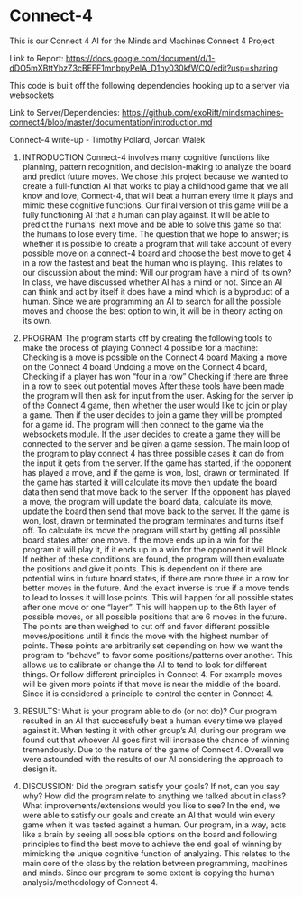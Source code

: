 # Connect-4

This is our Connect 4 AI for the Minds and Machines Connect 4 Project 

Link to Report:
https://docs.google.com/document/d/1-dDO5mXBttYbzZ3cBEFF1mnbpyPeIA_D1hy030kfWCQ/edit?usp=sharing

This code is built off the following dependencies hooking up to a server via websockets 

Link to Server/Dependencies: 
https://github.com/exoRift/mindsmachines-connect4/blob/master/documentation/introduction.md

Connect-4 write-up - Timothy Pollard, Jordan Walek

1. 	INTRODUCTION
Connect-4 involves many cognitive functions like planning, pattern recognition, and decision-making to analyze the board and predict future moves. We chose this project because we wanted to create a full-function AI that works to play a childhood game that we all know and love, Connect-4, that will beat a human every time it plays and mimic these cognitive functions. Our final version of this game will be a fully functioning AI that a human can play against. It will be able to predict the humans' next move and be able to solve this game so that the humans to lose every time. The question that we hope to answer; is whether it is possible to create a program that will take account of every possible move on a connect-4 board and choose the best move to get 4 in a row the fastest and beat the human who is playing. 
This relates to our discussion about the mind: Will our program have a mind of its own? In class, we have discussed whether AI has a mind or not. Since an AI can think and act by itself it does have a mind which is a byproduct of a human. Since we are programming an AI to search for all the possible moves and choose the best option to win, it will be in theory acting on its own.



2. 	PROGRAM
The program starts off by creating the following tools to make the process of playing Connect 4 possible for a machine: 
Checking is a move is possible on the Connect 4 board
Making a move on the Connect 4 board
Undoing a move on the Connect 4 board,
Checking if a player has won  “four in a row”
Checking if there are three in a row to seek out potential moves 
After these tools have been made the program will then ask for input from the user. Asking for the server ip of the Connect 4 game, then whether the user would like to join or play a game. Then if the user decides to join a game they will be prompted for a game id. The program will then connect to the game via the websockets module. If the user decides to create a game they will be connected to the server and be given a game session. 
The main loop of the program to play connect 4 has three possible cases it can do from the input it gets from the server. If the game has started, if the opponent has played a move, and if the game is won, lost, drawn or terminated. 
If the game has started it will calculate its move then update the board data then send that move back to the server.
If the opponent has played a move, the program will update the board data, calculate its move, update the board then send that move back to the server. 
If the game is won, lost, drawn or terminated the program terminates and turns itself off. 
To calculate its move the program will start by getting all possible board states after one move. If the move ends up in a win for the program it will play it, if it ends up in a win for the opponent it will block. If neither of these conditions are found, the program will then evaluate the positions and give it points. This is dependent on if there are potential wins in future board states, if there are more three in a row for better moves in the future. And the exact inverse is true if a move tends to lead to losses it will lose points. This will happen for all possible states after one move or one “layer”. This will happen up to the 6th layer of possible moves, or all possible positions that are 6 moves in the future. The points are then weighed to cut off and favor different possible moves/positions until it finds the move with the highest number of points. These points are arbitrarily set depending on how we want the program to  “behave” to favor some positions/patterns over another. This allows us to calibrate or change the AI to tend to look for different things. Or follow different principles in Connect 4. For example moves will be given more points if that move is near the middle of the board. Since it is considered a principle to control the center in Connect 4. 
3. 	RESULTS: What is your program able to do (or not do)?
 Our program resulted in an AI that successfully beat a human every time we played against it. When testing it with other group’s AI, during our program we found out that whoever AI goes first will increase the chance of winning tremendously. Due to the nature of the game of Connect 4. Overall we were astounded with the results of our AI considering the approach to design it.
4. 	DISCUSSION:  Did the program satisfy your goals? If not, can you say why? How did the program relate to anything we talked about in class? What improvements/extensions would you like to see?
In the end, we were able to satisfy our goals and create an AI that would win every game when it was tested against a human. Our program, in a way, acts like a brain by seeing all possible options on the board and following principles to find the best move to achieve the end goal of winning by mimicking the unique cognitive function of analyzing. This relates to the main core of the class by the relation between programming, machines and minds. Since our program to some extent is copying the human analysis/methodology of Connect 4. 

